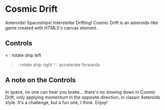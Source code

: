 # Cosmic Drift

Asteroids! Spaceships! Interstellar Drifting! Cosmic Drift is an asteroids-like game created with HTML5's canvas element.

## Controls
< : rotate ship left
> : rotate ship right
^ : accelerate forwards

## A note on the Controls
In space, no one can hear you brake... there's no slowing down in Cosmic Drift, only applying momentum in the opposite direction, in classic Asteroids style. It's a challenge, but a fun one, I think. Enjoy!

